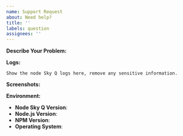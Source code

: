```yaml
---
name: Support Request
about: Need help?
title: ''
labels: question
assignees: ''
---
```


<!-- You must use the issue template below when submitting a support request -->

**Describe Your Problem:**
<!-- A clear and concise description of what problem you are trying to solve. -->

**Logs:**

```
Show the node Sky Q logs here, remove any sensitive information.
```

**Screenshots:**
<!-- If applicable, add screenshots to help explain your problem. -->

**Environment:**

* **Node Sky Q Version**:
* **Node.js Version**: <!-- node -v -->
* **NPM Version**: <!-- npm -v -->
* **Operating System**: <!-- Raspbian / Ubuntu / Debian / Windows / macOS / Docker -->

<!-- Click the "Preview" tab before you submit to ensure the formatting is correct. -->